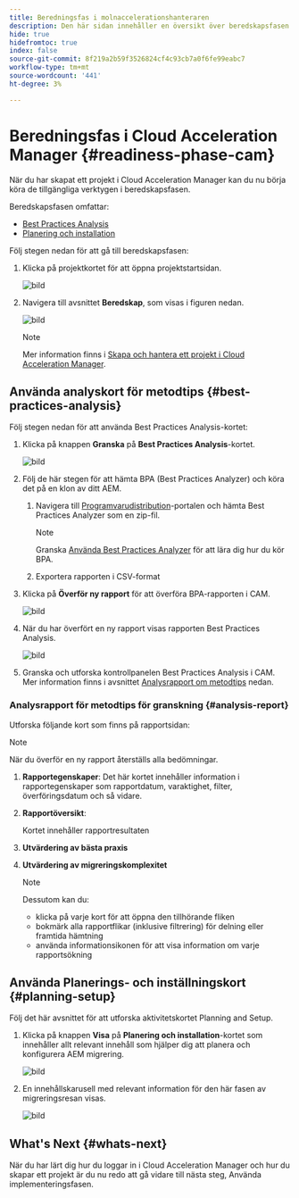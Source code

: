 ```yaml
---
title: Beredningsfas i molnaccelerationshanteraren
description: Den här sidan innehåller en översikt över beredskapsfasen i Cloud Acceleration Manager.
hide: true
hidefromtoc: true
index: false
source-git-commit: 8f219a2b59f3526824cf4c93cb7a0f6fe99eabc7
workflow-type: tm+mt
source-wordcount: '441'
ht-degree: 3%

---
```



# Beredningsfas i Cloud Acceleration Manager {#readiness-phase-cam}

När du har skapat ett projekt i Cloud Acceleration Manager kan du nu börja köra de tillgängliga verktygen i beredskapsfasen.

Beredskapsfasen omfattar:

* [Best Practices Analysis](#best-practices-analysis)
* [Planering och installation](#planning-setup)

Följ stegen nedan för att gå till beredskapsfasen:

1. Klicka på projektkortet för att öppna projektstartsidan.

   ![bild](/help/move-to-cloud-service/cloud-acceleration-manager/assets/cam-landing1.png)

1. Navigera till avsnittet **Beredskap**, som visas i figuren nedan.

   ![bild](/help/move-to-cloud-service/cloud-acceleration-manager/assets/readiness-1.png)

   >[!NOTE]
   >Mer information finns i [Skapa och hantera ett projekt i Cloud Acceleration Manager](/help/move-to-cloud-service/cloud-acceleration-manager/using-cam/getting-started-cam.md).

## Använda analyskort för metodtips {#best-practices-analysis}

Följ stegen nedan för att använda Best Practices Analysis-kortet:

1. Klicka på knappen **Granska** på **Best Practices Analysis**-kortet.

   ![bild](/help/move-to-cloud-service/cloud-acceleration-manager/assets/readiness-2.png)

1. Följ de här stegen för att hämta BPA (Best Practices Analyzer) och köra det på en klon av ditt AEM.

   1. Navigera till [Programvarudistribution](https://experience.adobe.com/#/downloads/content/software-distribution/en/aemcloud.html)-portalen och hämta Best Practices Analyzer som en zip-fil.

      >[!NOTE]
      >Granska [Använda Best Practices Analyzer](https://experienceleague.adobe.com/docs/experience-manager-cloud-service/moving/cloud-migration/best-practices-analyzer/using-best-practices-analyzer.html?lang=en#imp-considerations) för att lära dig hur du kör BPA.

   1. Exportera rapporten i CSV-format

1. Klicka på **Överför ny rapport** för att överföra BPA-rapporten i CAM.

   ![bild](/help/move-to-cloud-service/cloud-acceleration-manager/assets/readiness-3.png)

1. När du har överfört en ny rapport visas rapporten Best Practices Analysis.

   ![bild](/help/move-to-cloud-service/cloud-acceleration-manager/assets/cam-bpareport.png)

1. Granska och utforska kontrollpanelen Best Practices Analysis i CAM. Mer information finns i avsnittet [Analysrapport om metodtips](#analysis-report) nedan.

### Analysrapport för metodtips för granskning {#analysis-report}

Utforska följande kort som finns på rapportsidan:

>[!NOTE]
>När du överför en ny rapport återställs alla bedömningar.

1. **Rapportegenskaper**: Det här kortet innehåller information i rapportegenskaper som rapportdatum, varaktighet, filter, överföringsdatum och så vidare.

1. **Rapportöversikt**:

   Kortet innehåller rapportresultaten

1. **Utvärdering av bästa praxis**

1. **Utvärdering av migreringskomplexitet**

   >[!NOTE]
   > Dessutom kan du:
   >* klicka på varje kort för att öppna den tillhörande fliken
   >* bokmärk alla rapportflikar (inklusive filtrering) för delning eller framtida hämtning
   >* använda informationsikonen för att visa information om varje rapportsökning


## Använda Planerings- och inställningskort {#planning-setup}

Följ det här avsnittet för att utforska aktivitetskortet Planning and Setup.

1. Klicka på knappen **Visa** på **Planering och installation**-kortet som innehåller allt relevant innehåll som hjälper dig att planera och konfigurera AEM migrering.

   ![bild](/help/move-to-cloud-service/cloud-acceleration-manager/assets/readiness-4.png)

1. En innehållskarusell med relevant information för den här fasen av migreringsresan visas.

   ![bild](/help/move-to-cloud-service/cloud-acceleration-manager/assets/readiness-5.png)

## What&#39;s Next {#whats-next}

När du har lärt dig hur du loggar in i Cloud Acceleration Manager och hur du skapar ett projekt är du nu redo att gå vidare till nästa steg, Använda implementeringsfasen.


